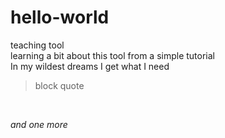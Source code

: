 # hello-world
teaching tool
</br>
learning a bit about this tool from a simple tutorial
</br>
In my wildest dreams I get what I need
>block quote
</br>

*and one more*
